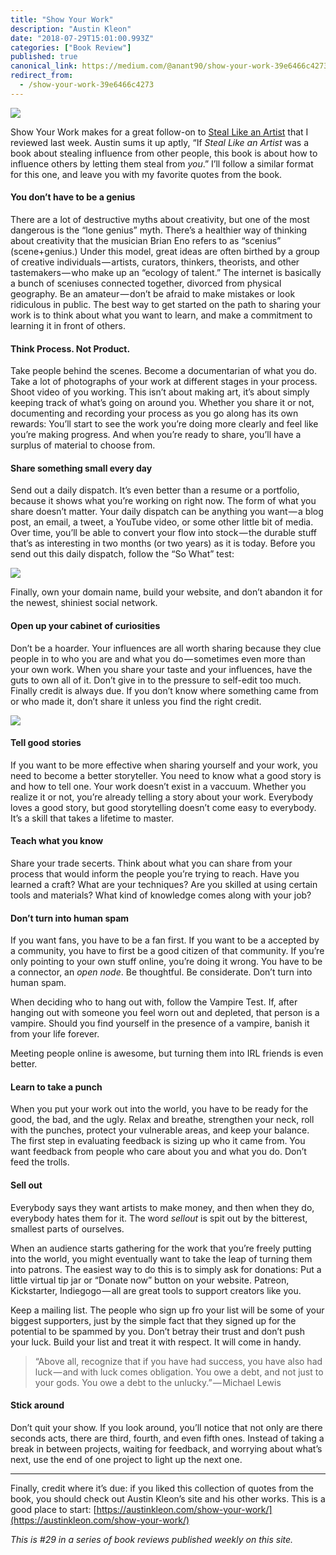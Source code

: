 ```yaml
---
title: "Show Your Work"
description: "Austin Kleon"
date: "2018-07-29T15:01:00.993Z"
categories: ["Book Review"]
published: true
canonical_link: https://medium.com/@anant90/show-your-work-39e6466c4273
redirect_from:
  - /show-your-work-39e6466c4273
---
```


![](/assets/blog/show-your-work/asset-1.png)

Show Your Work makes for a great follow-on to [Steal Like an Artist](https://anantjain.dev/steal-like-an-artist-275d7027429d) that I reviewed last week. Austin sums it up aptly, “If _Steal Like an Artist_ was a book about stealing influence from other people, this book is about how to influence others by letting them steal from _you_.” I’ll follow a similar format for this one, and leave you with my favorite quotes from the book.

#### You don’t have to be a genius

There are a lot of destructive myths about creativity, but one of the most dangerous is the “lone genius” myth. There’s a healthier way of thinking about creativity that the musician Brian Eno refers to as “scenius” (scene+genius.) Under this model, great ideas are often birthed by a group of creative individuals — artists, curators, thinkers, theorists, and other tastemakers — who make up an “ecology of talent.” The internet is basically a bunch of sceniuses connected together, divorced from physical geography. Be an amateur — don’t be afraid to make mistakes or look ridiculous in public. The best way to get started on the path to sharing your work is to think about what you want to learn, and make a commitment to learning it in front of others.

#### Think Process. Not Product.

Take people behind the scenes. Become a documentarian of what you do. Take a lot of photographs of your work at different stages in your process. Shoot video of you working. This isn’t about making art, it’s about simply keeping track of what’s going on around you. Whether you share it or not, documenting and recording your process as you go along has its own rewards: You’ll start to see the work you’re doing more clearly and feel like you’re making progress. And when you’re ready to share, you’ll have a surplus of material to choose from.

#### Share something small every day

Send out a daily dispatch. It’s even better than a resume or a portfolio, because it shows what you’re working on right now. The form of what you share doesn’t matter. Your daily dispatch can be anything you want — a blog post, an email, a tweet, a YouTube video, or some other little bit of media. Over time, you’ll be able to convert your flow into stock — the durable stuff that’s as interesting in two months (or two years) as it is today. Before you send out this daily dispatch, follow the “So What” test:

![](/assets/blog/show-your-work/asset-2.jpeg)

Finally, own your domain name, build your website, and don’t abandon it for the newest, shiniest social network.

#### Open up your cabinet of curiosities

Don’t be a hoarder. Your influences are all worth sharing because they clue people in to who you are and what you do — sometimes even more than your own work. When you share your taste and your influences, have the guts to own all of it. Don’t give in to the pressure to self-edit too much. Finally credit is always due. If you don’t know where something came from or who made it, don’t share it unless you find the right credit.

![](/assets/blog/show-your-work/asset-3.jpeg)

#### Tell good stories

If you want to be more effective when sharing yourself and your work, you need to become a better storyteller. You need to know what a good story is and how to tell one. Your work doesn’t exist in a vaccuum. Whether you realize it or not, you’re already telling a story about your work. Everybody loves a good story, but good storytelling doesn’t come easy to everybody. It’s a skill that takes a lifetime to master.

#### Teach what you know

Share your trade secerts. Think about what you can share from your process that would inform the people you’re trying to reach. Have you learned a craft? What are your techniques? Are you skilled at using certain tools and materials? What kind of knowledge comes along with your job?

#### Don’t turn into human spam

If you want fans, you have to be a fan first. If you want to be a accepted by a community, you have to first be a good citizen of that community. If you’re only pointing to your own stuff online, you’re doing it wrong. You have to be a connector, an _open node_. Be thoughtful. Be considerate. Don’t turn into human spam.

When deciding who to hang out with, follow the Vampire Test. If, after hanging out with someone you feel worn out and depleted, that person is a vampire. Should you find yourself in the presence of a vampire, banish it from your life forever.

Meeting people online is awesome, but turning them into IRL friends is even better.

#### Learn to take a punch

When you put your work out into the world, you have to be ready for the good, the bad, and the ugly. Relax and breathe, strengthen your neck, roll with the punches, protect your vulnerable areas, and keep your balance. The first step in evaluating feedback is sizing up who it came from. You want feedback from people who care about you and what you do. Don’t feed the trolls.

#### Sell out

Everybody says they want artists to make money, and then when they do, everybody hates them for it. The word _sellout_ is spit out by the bitterest, smallest parts of ourselves.

When an audience starts gathering for the work that you’re freely putting into the world, you might eventually want to take the leap of turning them into patrons. The easiest way to do this is to simply ask for donations: Put a little virtual tip jar or “Donate now” button on your website. Patreon, Kickstarter, Indiegogo — all are great tools to support creators like you.

Keep a mailing list. The people who sign up fro your list will be some of your biggest supporters, just by the simple fact that they signed up for the potential to be spammed by you. Don’t betray their trust and don’t push your luck. Build your list and treat it with respect. It will come in handy.

> “Above all, recognize that if you have had success, you have also had luck — and with luck comes obligation. You owe a debt, and not just to your gods. You owe a debt to the unlucky.” — Michael Lewis

#### Stick around

Don’t quit your show. If you look around, you’ll notice that not only are there seconds acts, there are third, fourth, and even fifth ones. Instead of taking a break in between projects, waiting for feedback, and worrying about what’s next, use the end of one project to light up the next one.

---

Finally, credit where it’s due: if you liked this collection of quotes from the book, you should check out Austin Kleon’s site and his other works. This is a good place to start: [https://austinkleon.com/show-your-work/](https://austinkleon.com/show-your-work/)

_This is #29 in a series of book reviews published weekly on this site._
